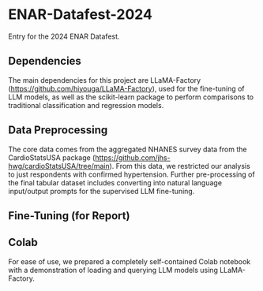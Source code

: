 # ENAR-Datafest-2024

Entry for the 2024 ENAR Datafest. 

## Dependencies 

The main dependencies for this project are LLaMA-Factory (https://github.com/hiyouga/LLaMA-Factory), used for the fine-tuning of LLM models, as well as the scikit-learn package to perform comparisons to traditional classification and regression models. 

## Data Preprocessing

The core data comes from the aggregated NHANES survey data from the CardioStatsUSA package (https://github.com/jhs-hwg/cardioStatsUSA/tree/main). From this data, we restricted our analysis to just respondents with confirmed hypertension. Further pre-processing of the final tabular dataset includes converting into natural language input/output prompts for the supervised LLM fine-tuning. 

## Fine-Tuning (for Report)


## Colab 
For ease of use, we prepared a completely self-contained Colab notebook with a demonstration of loading and querying LLM models using LLaMA-Factory. 
